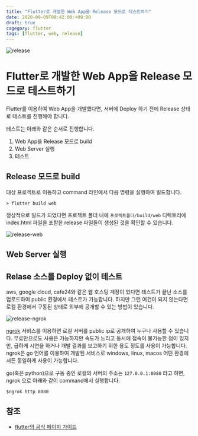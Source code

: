 ```yaml
---
title: "Flutter로 개발한 Web App을 Release 모드로 테스트하기"
date: 2020-09-09T08:42:00:+09:00
draft: true
cagegory: flutter
tags: [flutter, web, release]
---
```


![release](https://sh0seo.github.io/images/release.png)

# Flutter로 개발한 Web App을 Release 모드로 테스트하기

Flutter를 이용하여 Web App을 개발했다면, 서버에 Deploy 하기 전에 Release 상태로 테스트를 진행해야 합니다.

테스트는 아래와 같은 순서로 진행합니다.

1. Web App을 Release 모드로 build
2. Web Server 실행
3. 테스트

## Release 모드로 build

대상 프로젝트로 이동하고 command 라인에서 다음 명령을 실행하여 빌드합니다.

```
> flutter build web
```

정상적으로 빌드가 되었다면 프로젝트 폴더 내에 ```프로젝트폴더/build/web``` 디렉토리에 index.html 파일을 포함한 release 파일들이 생성된 것을 확인할 수 있습니다.

![release-web](https://sh0seo.github.io/images/release-web.png)

## Web Server 실행

## Relase 소스를 Deploy 없이 테스트

aws, google cloud, cafe24와 같은 웹 호스팅 계정이 있다면 테스트가 끝난 소스를 업로드하여 public 환경에서 테스트가 가능합니다. 하지만 그런 여건이 되지 않는다면 로컬 환경에서 구동된 상태로 외부에 공개할 수 있는 방법이 있습니다.

![release-ngrok](https://sh0seo.github.io/images/release-ngrok.png)

[ngrok](https://ngrok.com/) 서비스를 이용하면 로컬 서버를 public ip로 공개하여 누구나 사용할 수 있습니다. 무료만으로도 사용은 가능하지만 속도가 느리고 동시에 접속이 불가능한 점이 있지만, 급하게 시연을 하거나 개발 결과를 보고하기 위한 용도 정도를 사용이 가능합니다. ngrok은 go 언어를 이용하여 개발된 서비스로 windows, linux, macos 어떤 환경에서든 동일하게 사용이 가능합니다.

go(혹은 python)으로 구동 중인 로컬의 서버의 주소는 ```127.0.0.1:8080``` 라고 하면, ngrok 으로 아래와 같이 command에서 실행합니다.

```
$ngrok http 8080
```



## 참조

- [flutter의 공식 페이지 가이드](https://flutter.dev/docs/deployment/web#building-the-app-for-release)
